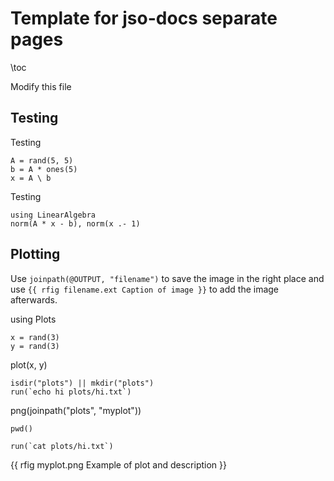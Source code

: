 <!--This file was generated, do not modify it.-->
# Template for jso-docs separate pages

\toc

Modify this file

## Testing

Testing

```julia:ex1
A = rand(5, 5)
b = A * ones(5)
x = A \ b
```

Testing

```julia:ex2
using LinearAlgebra
norm(A * x - b), norm(x .- 1)
```

## Plotting

Use `joinpath(@OUTPUT, "filename")` to save the image in the right place and use `{{ rfig filename.ext Caption of image }}` to add the image afterwards.

using Plots

```julia:ex3
x = rand(3)
y = rand(3)
```

plot(x, y)

```julia:ex4
isdir("plots") || mkdir("plots")
run(`echo hi plots/hi.txt`)
```

png(joinpath("plots", "myplot"))

```julia:ex5
pwd()
```

```julia:ex6
run(`cat plots/hi.txt`)
```

{{ rfig myplot.png Example of plot and description }}

